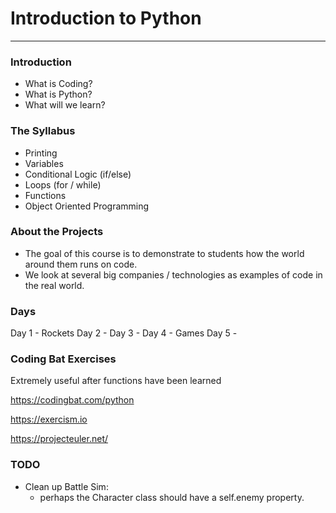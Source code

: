 # Introduction to Python
---

### Introduction
- What is Coding?
- What is Python?
- What will we learn?

### The Syllabus
- Printing
- Variables
- Conditional Logic (if/else)
- Loops (for / while)
- Functions
- Object Oriented Programming

### About the Projects
- The goal of this course is to demonstrate to students how the world around them runs on code.
- We look at several big companies / technologies as examples of code in the real world.

### Days
Day 1 - Rockets
Day 2 -
Day 3 -
Day 4 - Games
Day 5 -

### Coding Bat Exercises
Extremely useful after functions have been learned

https://codingbat.com/python

https://exercism.io

https://projecteuler.net/

### TODO
- Clean up Battle Sim:
  - perhaps the Character class should have a self.enemy property.
